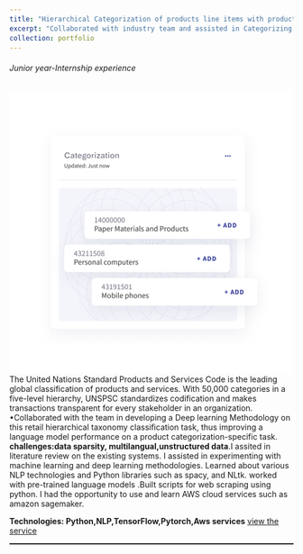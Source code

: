 ```yaml
---
title: "Hierarchical Categorization of products line items with product taxonomy using Deep learning and NLP techniques(Research project)"
excerpt: "Collaborated with industry team and assisted in Categorizing product line items using Natural language and deep learning processing techniques according to a standard hierarchical product taxonomy(Unspsc)"
collection: portfolio
---
```


<h6>Junior year-Internship experience</h6>
<img src='/images/Categorization.png'>
<br>The United Nations Standard Products and Services Code is the leading global classification of products and services. With 50,000 categories in a five-level hierarchy, UNSPSC standardizes codification and makes transactions transparent for every stakeholder in an organization.
 •Collaborated with the team in developing a Deep learning Methodology on this retail hierarchical taxonomy classification task, thus improving a language model performance on a product categorization-specific task.
<b>challenges:data sparsity, multilangual,unstructured data</b>.I assited in literature review on the existing systems. I assisted in experimenting with machine learning and deep learning methodologies. Learned about various NLP technologies and Python libraries such as spacy, and NLtk. worked with pre-trained language models .Built scripts for web scraping using python. I had the opportunity to use and learn AWS cloud services such as amazon sagemaker.</br>

<b>Technologies: Python,NLP,TensorFlow,Pytorch,Aws services</b>
<a href="https://qvalia.com/features/unspsc-classification/">view the service</a>
<img rel="icon" href="https://img.shields.io/badge/Python-white?logo=Python"> <img rel="icon" href="https://img.shields.io/badge/Jupyter-white?logo=Jupyter"> <img rel="icon" href="https://img.shields.io/badge/Tensorflow-white?logo=Tensorflow">
<hr style="border-top: dotted 1px;" />

